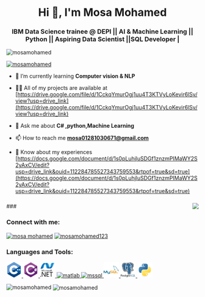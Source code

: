 <h1 align="center">Hi 👋, I'm Mosa Mohamed</h1>
<h3 align="center">IBM Data Science trainee @ DEPI || AI & Machine Learning || Python || Aspiring Data Scientist ||SQL Developer |</h3>

<p align="left"> <img src="https://komarev.com/ghpvc/?username=mosamohamed&label=Profile%20views&color=0e75b6&style=flat" alt="mosamohamed" /> </p>

<p align="left"> <a href="https://github.com/ryo-ma/github-profile-trophy"><img src="https://github-profile-trophy.vercel.app/?username=mosamohamed" alt="mosamohamed" /></a> </p>

- 🌱 I’m currently learning **Computer vision & NLP**

- 👨‍💻 All of my projects are available at [https://drive.google.com/file/d/1CckqYmurOgj1uu4T3KTVyLoKevir6lSv/view?usp=drive_link](https://drive.google.com/file/d/1CckqYmurOgj1uu4T3KTVyLoKevir6lSv/view?usp=drive_link)

- 💬 Ask me about **C# ,python,Machine Learning**

- 📫 How to reach me **mosa01281030671@gmail.com**

- 📄 Know about my experiences [https://docs.google.com/document/d/1s0pLuhjluSDGf1znzmPIMaWY2S2yAxCV/edit?usp=drive_link&ouid=112284785527343759553&rtpof=true&sd=true](https://docs.google.com/document/d/1s0pLuhjluSDGf1znzmPIMaWY2S2yAxCV/edit?usp=drive_link&ouid=112284785527343759553&rtpof=true&sd=true)

###
<img align="right" height="150" src="https://media2.giphy.com/media/xT9C25UNTwfZuk85WP/200.webp?cid=ecf05e47vudwyisdfycmeony5hratlzn08emmnl0jotw5to8&ep=v1_gifs_search&rid=200.webp&ct=g"  />
###
<h3 align="left">Connect with me:</h3>
<p align="left">
<a href="https://linkedin.com/in/mosa mohamed" target="blank"><img align="center" src="https://raw.githubusercontent.com/rahuldkjain/github-profile-readme-generator/master/src/images/icons/Social/linked-in-alt.svg" alt="mosa mohamed" height="30" width="40" /></a>
<a href="https://kaggle.com/mosamohamed123" target="blank"><img align="center" src="https://raw.githubusercontent.com/rahuldkjain/github-profile-readme-generator/master/src/images/icons/Social/kaggle.svg" alt="mosamohamed123" height="30" width="40" /></a>
</p>

<h3 align="left">Languages and Tools:</h3>
<p align="left"> <a href="https://www.w3schools.com/cpp/" target="_blank" rel="noreferrer"> <img src="https://raw.githubusercontent.com/devicons/devicon/master/icons/cplusplus/cplusplus-original.svg" alt="cplusplus" width="40" height="40"/> </a> <a href="https://www.w3schools.com/cs/" target="_blank" rel="noreferrer"> <img src="https://raw.githubusercontent.com/devicons/devicon/master/icons/csharp/csharp-original.svg" alt="csharp" width="40" height="40"/> </a> <a href="https://dotnet.microsoft.com/" target="_blank" rel="noreferrer"> <img src="https://raw.githubusercontent.com/devicons/devicon/master/icons/dot-net/dot-net-original-wordmark.svg" alt="dotnet" width="40" height="40"/> </a> <a href="https://www.mathworks.com/" target="_blank" rel="noreferrer"> <img src="https://upload.wikimedia.org/wikipedia/commons/2/21/Matlab_Logo.png" alt="matlab" width="40" height="40"/> </a> <a href="https://www.microsoft.com/en-us/sql-server" target="_blank" rel="noreferrer"> <img src="https://www.svgrepo.com/show/303229/microsoft-sql-server-logo.svg" alt="mssql" width="40" height="40"/> </a> <a href="https://www.mysql.com/" target="_blank" rel="noreferrer"> <img src="https://raw.githubusercontent.com/devicons/devicon/master/icons/mysql/mysql-original-wordmark.svg" alt="mysql" width="40" height="40"/> </a> <a href="https://www.postgresql.org" target="_blank" rel="noreferrer"> <img src="https://raw.githubusercontent.com/devicons/devicon/master/icons/postgresql/postgresql-original-wordmark.svg" alt="postgresql" width="40" height="40"/> </a> <a href="https://www.python.org" target="_blank" rel="noreferrer"> <img src="https://raw.githubusercontent.com/devicons/devicon/master/icons/python/python-original.svg" alt="python" width="40" height="40"/> </a> </p>

<p><img align="left" src="https://github-readme-stats.vercel.app/api/top-langs?username=mosamohamed&show_icons=true&locale=en&layout=compact" alt="mosamohamed" /></p>

<p>&nbsp;<img align="center" src="https://github-readme-stats.vercel.app/api?username=mosamohamed&show_icons=true&locale=en" alt="mosamohamed" /></p>

